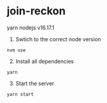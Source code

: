 # join-reckon

yarn
nodejs v16.17.1

1. Swtich to the correct node version

```
nvm use
```

2. Install all dependencies

```
yarn
```

3. Start the server

```
yarn start
```
